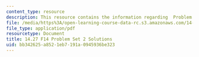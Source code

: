 ```yaml
---
content_type: resource
description: This resource contains the information regarding  Problem Set 2 Solutions.
file: /media/https%3A/open-learning-course-data-rc.s3.amazonaws.com/14-27-economics-and-e-commerce-fall-2014/bb342625a8521eb7191a0945936be323_MIT14_27F14_pset2_sol.pdf
file_type: application/pdf
resourcetype: Document
title: 14.27 F14 Problem Set 2 Solutions
uid: bb342625-a852-1eb7-191a-0945936be323
---
```

